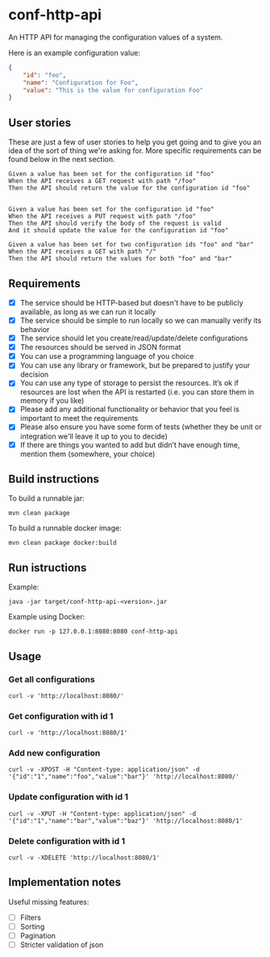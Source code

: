 conf-http-api
=============

An HTTP API for managing the configuration values of a system.

Here is an example configuration value:

```json
{
    "id": "foo",
    "name": "Configuration for Foo",
    "value": "This is the value for configuration Foo"
}
```

User stories
------------

These are just a few of user stories to help you get going and to give you an idea of the sort of thing we're asking for. More specific requirements can be found below in the next section.

```
Given a value has been set for the configuration id "foo"
When the API receives a GET request with path "/foo"
Then the API should return the value for the configuration id "foo"


Given a value has been set for the configuration id "foo"
When the API receives a PUT request with path "/foo"
Then the API should verify the body of the request is valid
And it should update the value for the configuration id "foo"

Given a value has been set for two configuration ids "foo" and "bar"
When the API receives a GET with path "/"
Then the API should return the values for both "foo" and "bar"
```

Requirements
------------

- [x] The service should be HTTP-based but doesn't have to be publicly available, as long as we can run it locally
- [x] The service should be simple to run locally so we can manually verify its behavior
- [x] The service should let you create/read/update/delete configurations
- [x] The resources should be served in JSON format
- [x] You can use a programming language of you choice
- [x] You can use any library or framework, but be prepared to justify your decision
- [x] You can use any type of storage to persist the resources. It’s ok if resources are lost when the API is restarted (i.e. you can store them in memory if you like)
- [x] Please add any additional functionality or behavior that you feel is important to meet the requirements
- [x] Please also ensure you have some form of tests (whether they be unit or integration we'll leave it up to you to decide)
- [x] If there are things you wanted to add but didn’t have enough time, mention them (somewhere, your choice)

Build instructions
------------------

To build a runnable jar:
```
mvn clean package
```

To build a runnable docker image:
```
mvn clean package docker:build
```

Run istructions
---------------

Example:
```
java -jar target/conf-http-api-<version>.jar
```

Example using Docker:
```
docker run -p 127.0.0.1:8080:8080 conf-http-api
```

Usage
-----

### Get all configurations
```
curl -v 'http://localhost:8080/'
```

### Get configuration with id 1
```
curl -v 'http://localhost:8080/1'
```

### Add new configuration
```
curl -v -XPOST -H "Content-type: application/json" -d '{"id":"1","name":"foo","value":"bar"}' 'http://localhost:8080/'
```

### Update configuration with id 1
```
curl -v -XPUT -H "Content-type: application/json" -d '{"id":"1","name":"bar","value":"baz"}' 'http://localhost:8080/1'
```

### Delete configuration with id 1
```
curl -v -XDELETE 'http://localhost:8080/1'
```



Implementation notes
--------------------

Useful missing features:
- [ ] Filters
- [ ] Sorting
- [ ] Pagination
- [ ] Stricter validation of json

